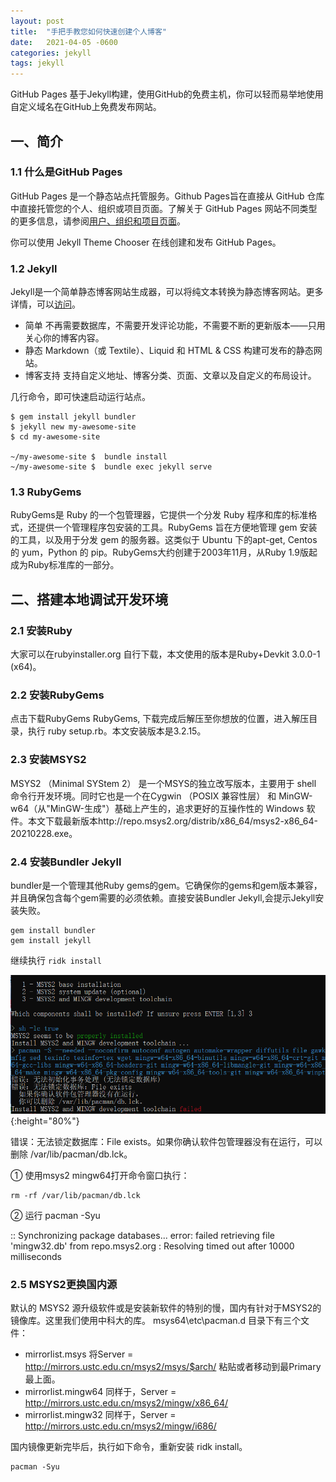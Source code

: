 ```yaml
---
layout: post
title:  "手把手教您如何快速创建个人博客"
date:   2021-04-05 -0600
categories: jekyll
tags: jekyll
---
```


GitHub Pages 基于Jekyll构建，使用GitHub的免费主机，你可以轻而易举地使用自定义域名在GitHub上免费发布网站。

## 一、简介

### 1.1 什么是GitHub Pages
GitHub Pages 是一个静态站点托管服务。Github Pages旨在直接从 GitHub 仓库中直接托管您的个人、组织或项目页面。了解关于 GitHub Pages 网站不同类型的更多信息，请参阅<a href='https://docs.github.com/en/pages/getting-started-with-github-pages/about-github-pages'>用户、组织和项目页面</a>。

你可以使用 Jekyll Theme Chooser 在线创建和发布 GitHub Pages。

### 1.2 Jekyll 
Jekyll是一个简单静态博客网站生成器，可以将纯文本转换为静态博客网站。更多详情，可以<a href='http://jekyllcn.com/'>访问</a>。

* 简单
  不再需要数据库，不需要开发评论功能，不需要不断的更新版本——只用关心你的博客内容。
* 静态
  Markdown（或 Textile）、Liquid 和 HTML & CSS 构建可发布的静态网站。
* 博客支持
  支持自定义地址、博客分类、页面、文章以及自定义的布局设计。

几行命令，即可快速启动运行站点。
```shell
$ gem install jekyll bundler
$ jekyll new my-awesome-site
$ cd my-awesome-site

~/my-awesome-site $  bundle install
~/my-awesome-site $  bundle exec jekyll serve
```
### 1.3 RubyGems 
RubyGems是 Ruby 的一个包管理器，它提供一个分发 Ruby 程序和库的标准格式，还提供一个管理程序包安装的工具。RubyGems 旨在方便地管理 gem 安装的工具，以及用于分发 gem 的服务器。这类似于 Ubuntu 下的apt-get, Centos 的 yum，Python 的 pip。RubyGems大约创建于2003年11月，从Ruby 1.9版起成为Ruby标准库的一部分。


## 二、搭建本地调试开发环境

### 2.1 安装Ruby
大家可以在<link href='https://rubyinstaller.org/downloads/'>rubyinstaller.org</link> 自行下载，本文使用的版本是Ruby+Devkit 3.0.0-1 (x64)。

### 2.2 安装RubyGems 
点击下载<link href='https://rubygems.org/pages/download'>RubyGems</link> RubyGems, 下载完成后解压至你想放的位置，进入解压目录，执行 ruby setup.rb。本文安装版本是3.2.15。

### 2.3 安装MSYS2 
MSYS2 （Minimal SYStem 2） 是一个MSYS的独立改写版本，主要用于 shell 命令行开发环境。同时它也是一个在Cygwin （POSIX 兼容性层） 和 MinGW-w64（从"MinGW-生成"）基础上产生的，追求更好的互操作性的 Windows 软件。本文下载最新版本http://repo.msys2.org/distrib/x86_64/msys2-x86_64-20210228.exe。

### 2.4 安装Bundler Jekyll
bundler是一个管理其他Ruby gems的gem。它确保你的gems和gem版本兼容，并且确保包含每个gem需要的必须依赖。直接安装Bundler Jekyll,会提示Jekyll安装失败。
```shell
gem install bundler
gem install jekyll
```
继续执行 ```ridk install```

![img](/assets/20210405/ridk-install.png){:height="80%"}

错误：无法锁定数据库：File exists。如果你确认软件包管理器没有在运行，可以删除 /var/lib/pacman/db.lck。

① 使用msys2 mingw64打开命令窗口执行：
```shell
rm -rf /var/lib/pacman/db.lck
```
② 运行 pacman -Syu

:: Synchronizing package databases...
error: failed retrieving file 'mingw32.db' from repo.msys2.org : Resolving timed out after 10000 milliseconds

### 2.5 MSYS2更换国内源
默认的 MSYS2 源升级软件或是安装新软件的特别的慢，国内有针对于MSYS2的镜像库。这里我们使用中科大的库。
msys64\etc\pacman.d 目录下有三个文件：
* mirrorlist.msys
  将Server = http://mirrors.ustc.edu.cn/msys2/msys/$arch/ 粘贴或者移动到最Primary最上面。
* mirrorlist.mingw64
  同样于，Server = http://mirrors.ustc.edu.cn/msys2/mingw/x86_64/
* mirrorlist.mingw32
  同样于，Server = http://mirrors.ustc.edu.cn/msys2/mingw/i686/

国内镜像更新完毕后，执行如下命令，重新安装 ridk install。
```
pacman -Syu
``` 







